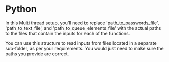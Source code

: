 # Python

In this Multi thread setup, you'll need to replace 'path_to_passwords_file', 'path_to_text_file', and 'path_to_queue_elements_file' with the actual paths to the files that contain the inputs for each of the functions.

You can use this structure to read inputs from files located in a separate sub-folder, as per your requirements. You would just need to make sure the paths you provide are correct.
